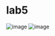 # lab5
![image](https://user-images.githubusercontent.com/93253694/155010262-b38c24a1-c910-455f-bb3f-2735040ae131.png)
![image](https://user-images.githubusercontent.com/93253694/155010263-92e177b6-6b49-4429-94ca-7cac41bb28e8.png)
